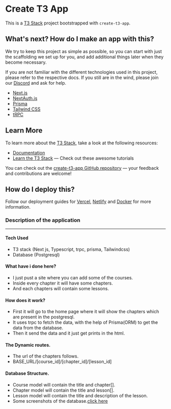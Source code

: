 # Create T3 App

This is a [T3 Stack](https://create.t3.gg/) project bootstrapped with `create-t3-app`.

## What's next? How do I make an app with this?

We try to keep this project as simple as possible, so you can start with just the scaffolding we set up for you, and add additional things later when they become necessary.

If you are not familiar with the different technologies used in this project, please refer to the respective docs. If you still are in the wind, please join our [Discord](https://t3.gg/discord) and ask for help.

- [Next.js](https://nextjs.org)
- [NextAuth.js](https://next-auth.js.org)
- [Prisma](https://prisma.io)
- [Tailwind CSS](https://tailwindcss.com)
- [tRPC](https://trpc.io)

## Learn More

To learn more about the [T3 Stack](https://create.t3.gg/), take a look at the following resources:

- [Documentation](https://create.t3.gg/)
- [Learn the T3 Stack](https://create.t3.gg/en/faq#what-learning-resources-are-currently-available) — Check out these awesome tutorials

You can check out the [create-t3-app GitHub repository](https://github.com/t3-oss/create-t3-app) — your feedback and contributions are welcome!

## How do I deploy this?

Follow our deployment guides for [Vercel](https://create.t3.gg/en/deployment/vercel), [Netlify](https://create.t3.gg/en/deployment/netlify) and [Docker](https://create.t3.gg/en/deployment/docker) for more information.

### Description of the application

---

#### Tech Used

- T3 stack (Next js, Typescript, trpc, prisma, Tailwindcss)
- Database (Postgresql)

#### What have i done here?

- I just pust a site where you can add some of the courses.
- Inside every chapter it will have some chapters.
- And each chapters will contain some lessons.

#### How does it work?

- First it will go to the home page where it will show the chapters which are present in the postgresql.
- It uses trpc to fetch the data, with the help of Prisma(ORM) to get the data from the database.
- Then it send the data and it just get prints in the html.

#### The Dynamic routes.

- The url of the chapters follows.
- BASE_URL/[course_id]/[chapter_id]/[lesson_id]

#### Database Structure.

- Course model will contain the title and chapter[].
- Chapter model will contain the title and lesson[].
- Lesson model will contain the title and description of the lesson.
- Some screenshots of the database.[click here](https://drive.google.com/drive/u/1/folders/1eT4OCW_GsJHjCmc3RXKKERtogLi2EtGr)

